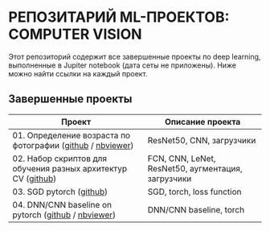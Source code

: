 # РЕПОЗИТАРИЙ ML-ПРОЕКТОВ: COMPUTER VISION

Этот репозиторий содержит все завершенные проекты по deep learning, выполненные в Jupiter notebook (дата сеты не приложены). Ниже можно найти ссылки на каждый проект.

## Завершенные проекты
| **Проект** | **Описание проекта** | 
| -------------------- | --------------------- |
| 01. Определение возраста по фотографии ([github](https://github.com/urzumo/cv_projects/tree/urzumo/resnet_faces) / [nbviewer](https://nbviewer.org/github/urzumo/cv_projects/blob/1add0565e5c26602f55d3391fb1b6c7f4ebe9b9b/resnet_faces/resnet_faces_git.ipynb))|ResNet50, CNN, загрузчики|
| 02. Набор скриптов для обучения разных архитектур CV ([github](https://github.com/urzumo/cv_projects/tree/urzumo/scripts)) |FCN, CNN, LeNet, ResNet50, аугментация, загрузчики|
| 03. SGD pytorch ([github](scripts/06_torch_SGD.py)) |SGD, torch, loss function|
| 04. DNN/CNN baseline on pytorch ([github](https://github.com/urzumo/cv_projects/tree/urzumo/CNN_baseline) / [nbviewer](https://nbviewer.org/github/urzumo/cv_projects/blob/1add0565e5c26602f55d3391fb1b6c7f4ebe9b9b/CNN_baseline/CNN_baseline_git.ipynb)) |DNN/CNN baseline, torch|
